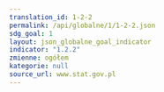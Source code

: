 ```yaml
---
translation_id: 1-2-2
permalink: /api/globalne/1/1-2-2.json
sdg_goal: 1
layout: json_globalne_goal_indicator
indicator: "1.2.2"
zmienne: ogółem
kategorie: null
source_url: www.stat.gov.pl
---
```

